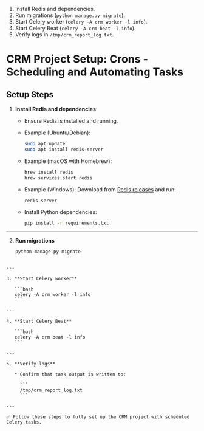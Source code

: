 1. Install Redis and dependencies.
2. Run migrations (`python manage.py migrate`).
3. Start Celery worker (`celery -A crm worker -l info`).
4. Start Celery Beat (`celery -A crm beat -l info`).
5. Verify logs in `/tmp/crm_report_log.txt`.

# CRM Project Setup: Crons - Scheduling and Automating Tasks

## Setup Steps

1. **Install Redis and dependencies**
   - Ensure Redis is installed and running.  
   - Example (Ubuntu/Debian):
     ```bash
     sudo apt update
     sudo apt install redis-server
     ```
   - Example (macOS with Homebrew):
     ```bash
     brew install redis
     brew services start redis
     ```
   - Example (Windows):
     Download from [Redis releases](https://github.com/microsoftarchive/redis/releases) and run:
     ```bash
     redis-server
     ```

   - Install Python dependencies:
     ```bash
     pip install -r requirements.txt
     ```

---

2. **Run migrations**
   ```bash
   python manage.py migrate
````

---

3. **Start Celery worker**

   ```bash
   celery -A crm worker -l info
   ```

---

4. **Start Celery Beat**

   ```bash
   celery -A crm beat -l info
   ```

---

5. **Verify logs**

   * Confirm that task output is written to:

     ```
     /tmp/crm_report_log.txt
     ```

---

✅ Follow these steps to fully set up the CRM project with scheduled Celery tasks.

